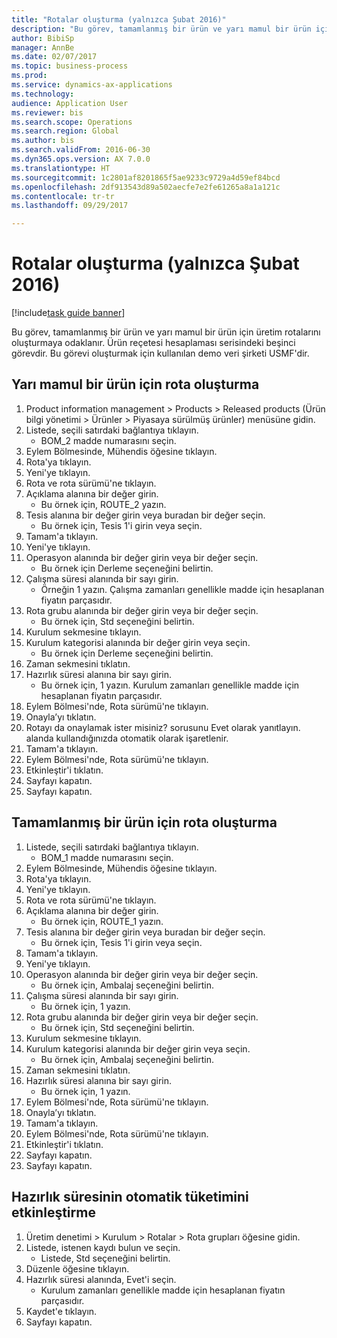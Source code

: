 ```yaml
--- 
title: "Rotalar oluşturma (yalnızca Şubat 2016)"
description: "Bu görev, tamamlanmış bir ürün ve yarı mamul bir ürün için üretim rotalarını oluşturmaya odaklanır."
author: BibiSp
manager: AnnBe
ms.date: 02/07/2017
ms.topic: business-process
ms.prod: 
ms.service: dynamics-ax-applications
ms.technology: 
audience: Application User
ms.reviewer: bis
ms.search.scope: Operations
ms.search.region: Global
ms.author: bis
ms.search.validFrom: 2016-06-30
ms.dyn365.ops.version: AX 7.0.0
ms.translationtype: HT
ms.sourcegitcommit: 1c2801af8201865f5ae9233c9729a4d59ef84bcd
ms.openlocfilehash: 2df913543d89a502aecfe7e2fe61265a8a1a121c
ms.contentlocale: tr-tr
ms.lasthandoff: 09/29/2017

---
```

# <a name="create-routes-february-2016-only"></a>Rotalar oluşturma (yalnızca Şubat 2016)

[!include[task guide banner](../../includes/task-guide-banner.md)]

Bu görev, tamamlanmış bir ürün ve yarı mamul bir ürün için üretim rotalarını oluşturmaya odaklanır. Ürün reçetesi hesaplaması serisindeki beşinci görevdir. Bu görevi oluşturmak için kullanılan demo veri şirketi USMF'dir.


## <a name="create-a-route-for-a-semi-finished-product"></a>Yarı mamul bir ürün için rota oluşturma
1. Product information management > Products > Released products (Ürün bilgi yönetimi > Ürünler > Piyasaya sürülmüş ürünler) menüsüne gidin.
2. Listede, seçili satırdaki bağlantıya tıklayın.
    * BOM_2 madde numarasını seçin.  
3. Eylem Bölmesinde, Mühendis öğesine tıklayın.
4. Rota'ya tıklayın.
5. Yeni'ye tıklayın.
6. Rota ve rota sürümü'ne tıklayın.
7. Açıklama alanına bir değer girin.
    * Bu örnek için, ROUTE_2 yazın.  
8. Tesis alanına bir değer girin veya buradan bir değer seçin.
    * Bu örnek için, Tesis 1'i girin veya seçin.  
9. Tamam'a tıklayın.
10. Yeni'ye tıklayın.
11. Operasyon alanında bir değer girin veya bir değer seçin.
    * Bu örnek için Derleme seçeneğini belirtin.  
12. Çalışma süresi alanında bir sayı girin.
    * Örneğin 1 yazın. Çalışma zamanları genellikle madde için hesaplanan fiyatın parçasıdır.  
13. Rota grubu alanında bir değer girin veya bir değer seçin.
    * Bu örnek için, Std seçeneğini belirtin.  
14. Kurulum sekmesine tıklayın.
15. Kurulum kategorisi alanında bir değer girin veya seçin.
    * Bu örnek için Derleme seçeneğini belirtin.  
16. Zaman sekmesini tıklatın.
17. Hazırlık süresi alanına bir sayı girin.
    * Bu örnek için, 1 yazın. Kurulum zamanları genellikle madde için hesaplanan fiyatın parçasıdır.  
18. Eylem Bölmesi'nde, Rota sürümü'ne tıklayın.
19. Onayla’yı tıklatın.
20. Rotayı da onaylamak ister misiniz? sorusunu Evet olarak yanıtlayın. alanda kullandığınızda otomatik olarak işaretlenir.
21. Tamam'a tıklayın.
22. Eylem Bölmesi'nde, Rota sürümü'ne tıklayın.
23. Etkinleştir'i tıklatın.
24. Sayfayı kapatın.
25. Sayfayı kapatın.

## <a name="create-a-route-for-a-finished-product"></a>Tamamlanmış bir ürün için rota oluşturma
1. Listede, seçili satırdaki bağlantıya tıklayın.
    * BOM_1 madde numarasını seçin.  
2. Eylem Bölmesinde, Mühendis öğesine tıklayın.
3. Rota'ya tıklayın.
4. Yeni'ye tıklayın.
5. Rota ve rota sürümü'ne tıklayın.
6. Açıklama alanına bir değer girin.
    * Bu örnek için, ROUTE_1 yazın.  
7. Tesis alanına bir değer girin veya buradan bir değer seçin.
    * Bu örnek için, Tesis 1'i girin veya seçin.  
8. Tamam'a tıklayın.
9. Yeni'ye tıklayın.
10. Operasyon alanında bir değer girin veya bir değer seçin.
    * Bu örnek için, Ambalaj seçeneğini belirtin.  
11. Çalışma süresi alanında bir sayı girin.
    * Bu örnek için, 1 yazın.  
12. Rota grubu alanında bir değer girin veya bir değer seçin.
    * Bu örnek için, Std seçeneğini belirtin.  
13. Kurulum sekmesine tıklayın.
14. Kurulum kategorisi alanında bir değer girin veya seçin.
    * Bu örnek için, Ambalaj seçeneğini belirtin.  
15. Zaman sekmesini tıklatın.
16. Hazırlık süresi alanına bir sayı girin.
    * Bu örnek için, 1 yazın.  
17. Eylem Bölmesi'nde, Rota sürümü'ne tıklayın.
18. Onayla’yı tıklatın.
19. Tamam'a tıklayın.
20. Eylem Bölmesi'nde, Rota sürümü'ne tıklayın.
21. Etkinleştir'i tıklatın.
22. Sayfayı kapatın.
23. Sayfayı kapatın.

## <a name="enable-automatic-consumption-of-setup-time"></a>Hazırlık süresinin otomatik tüketimini etkinleştirme
1. Üretim denetimi > Kurulum > Rotalar > Rota grupları öğesine gidin.
2. Listede, istenen kaydı bulun ve seçin.
    * Listede, Std seçeneğini belirtin.  
3. Düzenle öğesine tıklayın.
4. Hazırlık süresi alanında, Evet'i seçin.
    * Kurulum zamanları genellikle madde için hesaplanan fiyatın parçasıdır.  
5. Kaydet'e tıklayın.
6. Sayfayı kapatın.



